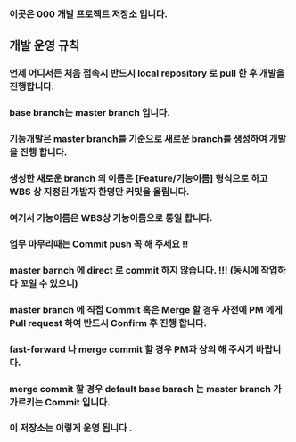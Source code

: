 ### 이곳은 000 개발 프로젝트 저장소 입니다.

## 개발 운영 규칙

### 언제 어디서든 처음 접속시 반드시 local repository 로 pull 한 후 개발을 진행합니다. 
### base branch는 master branch 입니다. 
### 기능개발은 master branch를 기준으로 새로운 branch를 생성하여 개발을 진행 합니다.  
### 생성한 새로운 branch 의 이름은 [Feature/기능이름] 형식으로 하고 WBS 상 지정된 개발자 한명만 커밋을 올립니다.
### 여기서 기능이름은 WBS상 기능이름으로 통일 합니다. 
### 업무 마무리때는 Commit push 꼭 해 주세요 !!  
### master barnch 에 direct 로 commit 하지 않습니다. !!! (동시에 작업하다 꼬일 수 있으니)  
### master branch 에 직접 Commit 혹은 Merge 할 경우 사전에 PM 에게 Pull request 하여 반드시 Confirm 후 진행 합니다.  
### fast-forward 나 merge commit 할 경우 PM과 상의 해 주시기 바랍니다. 
### merge commit 할 경우 default base barach 는 master branch 가 가르키는 Commit 입니다.  
### 이 저장소는 이렇게 운영 됩니다 .

